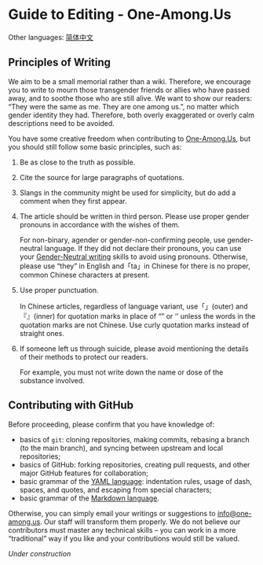 # Guide to Editing - One-Among.Us

Other languages: [简体中文](EditingGuide-zh_Hans.md)

## Principles of Writing

We aim to be a small memorial rather than a wiki.
Therefore, we encourage you to write to mourn those transgender friends or allies who have passed away,
and to soothe those who are still alive.
We want to show our readers: “They were the same as me. They are one among us.”, no matter which gender identity they had.
Therefore, both overly exaggerated or overly calm descriptions need to be avoided.

You have some creative freedom when contributing to [One-Among.Us](https://one-among.us), but you should still follow some basic principles, such as:

1.  Be as close to the truth as possible.

2.  Cite the source for large paragraphs of quotations.

3.  Slangs in the community might be used for simplicity, but do add a comment when they first appear.

4.  The article should be written in third person.
    Please use proper gender pronouns in accordance with the wishes of them.

    For non-binary, agender or gender-non-confirming people,
    use gender-neutral language.
    If they did not declare their pronouns,
    you can use your [Gender-Neutral writing](https://www.justice.gc.ca/eng/rp-pr/csj-sjc/legis-redact/legistics/p1p15.html) skills to avoid using pronouns.
    Otherwise,
    please use “they” in English and「ta」in Chinese for there is no proper, common Chinese characters at present.

5.  Use proper punctuation.

    In Chinese articles, regardless of language variant, use「」(outer) and『』(inner) for quotation marks in place of “” or ‘’ unless the words in the quotation marks are not Chinese.
    Use curly quotation marks instead of straight ones.

6.  If someone left us through suicide, please avoid mentioning the details of their methods to protect our readers.

    For example, you must not write down the name or dose of the substance involved.

## Contributing with GitHub

Before proceeding, please confirm that you have knowledge of:
- basics of `git`: cloning repositories, making commits, rebasing a branch (to the main branch), and syncing between upstream and local repositories;
- basics of GitHub: forking repositories, creating pull requests, and other major GitHub features for collaboration;
- basic grammar of the [YAML language](https://yaml.org/): indentation rules, usage of dash, spaces, and quotes, and escaping from special characters;
- basic grammar of the [Markdown language](https://www.markdownguide.org/).

Otherwise, you can simply email your writings or suggestions to [info@one-among.us](mailto:info@one-among.us).
Our staff will transform them properly.
We do not believe our contributors must master any technical skills – you can work in a more “traditional” way if you like and your contributions would still be valued.

*Under construction*
